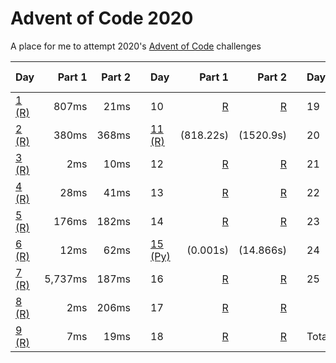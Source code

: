 # Advent of Code 2020
A place for me to attempt 2020's [Advent of Code](https://adventofcode.com/2020/) challenges

| Day        | Part 1                         | Part 2                         || Day         | Part 1                         | Part 2                         || Day         | Part 1                         | Part 2                         |
|:-----------|-------------------------------:|----------------------------:|---|:------------|-------------------------------:|----------------------------:|---|:------------|-------------------------------:|-------------------------------:|
| [1 (R)](/solutions/day-01/day-01.r) | 807ms | 21ms || 10 | [R](/day-10/day-10.r) | [R](/day-10/day-10.r) || 19 | [R](/day-19/day-19.r) | [R](/day-19/day-19.r) |
| [2 (R)](/solutions/day-02/day-02.r) | 380ms | 368ms || [11 (R)](/solutions/day-11/day-11.r) | (818.22s) | (1520.9s) || 20 | [R](/day-20/day-20.r) |  |
| [3 (R)](/solutions/day-03/day-03.r) | 2ms | 10ms || 12 | [R](/day-12/day-12.r) | [R](/day-12/day-12.r) || 21 | [R](/day-21/day-21.r) | [R](/day-21/day-21.r) |
| [4 (R)](/solutions/day-04/day-04.r) | 28ms | 41ms || 13 | [R](/day-13/day-13.r) | [R](/day-13/day-13.r) || 22 | [R](/day-22/day-22.r) | [R](/day-22/day-22.r) |
| [5 (R)](/solutions/day-05/day-05.r) | 176ms | 182ms || 14 | [R](/day-14/day-14.r) | [R](/day-14/day-14.r) || 23 | [R](/day-23/day-23.r) | [R](/day-23/day-23.r) |
| [6 (R)](/solutions/day-06/day-06.r) | 12ms | 62ms || [15 (Py)](/solutions/day-15/day-15.py) | (0.001s) | (14.866s) || 24 | [R](/day-24/day-24.r) |  |
| [7 (R)](/solutions/day-07/day-07.r) | 5,737ms | 187ms || 16 | [R](/day-16/day-16.r) | [R](/day-16/day-16.r) || 25 | [R](/day-25/day-03.r) | [R](/day-25/day-25.r) |
| [8 (R)](/solutions/day-08/day-08.r) | 2ms | 206ms || 17 | [R](/day-17/day-17.r) | [R](/day-17/day-17.r) ||  |  |  |
| [9 (R)](/solutions/day-09/day-09.r) | 7ms | 19ms || 18 | [R](/day-18/day-18.r) | [R](/day-18/day-18.r) || Total:| 39m | 21.456s |
